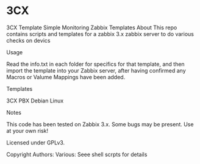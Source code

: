 # 3CX
3CX Template Simple Monitoring
Zabbix Templates
About
This repo contains scripts and templates for a zabbix 3.x zabbix server to do various checks on devics

Usage

Read the info.txt in each folder for specifics for that template, and then import the template into your Zabbix server, after having confirmed any Macros or Valume Mappings have been added.

Templates

3CX PBX Debian Linux

Notes

This code has been tested on Zabbix 3.x. Some bugs may be present. Use at your own risk!

Licensed under GPLv3.

Copyright
Authors: Various: Seee shell scrpts for details
